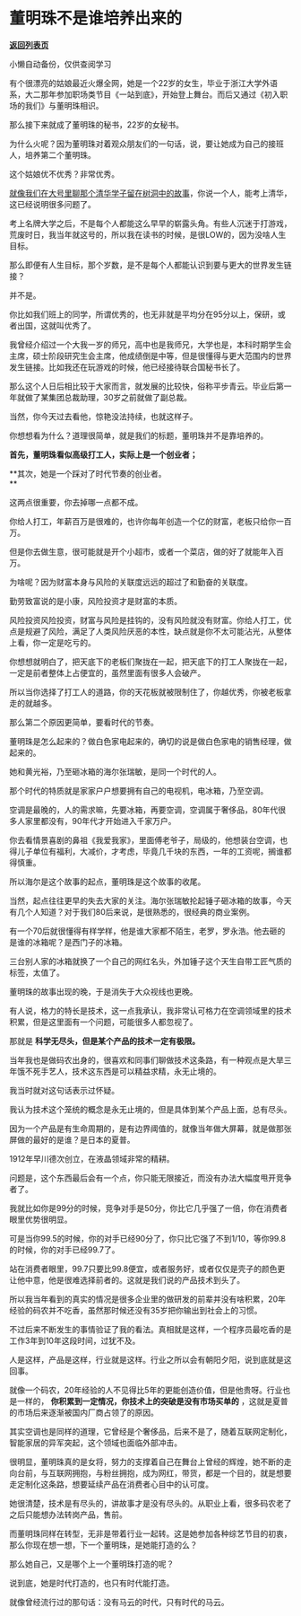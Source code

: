 # 董明珠不是谁培养出来的

[**返回列表页**](/gzh/记忆承载)

小懒自动备份，仅供查阅学习

有个很漂亮的姑娘最近火爆全网，她是一个22岁的女生，毕业于浙江大学外语系，大二那年参加职场类节目《一站到底》，开始登上舞台。而后又通过《初入职场的我们》与董明珠相识。  

  

那么接下来就成了董明珠的秘书，22岁的女秘书。  

  

为什么火呢？因为董明珠对着观众朋友们的一句话，说，要让她成为自己的接班人，培养第二个董明珠。  

  

这个姑娘优不优秀？非常优秀。  

  

[就像我们在大号里聊那个清华学子留在树洞中的故事](http://mp.weixin.qq.com/s?__biz=MzU0MjYwNDU2Mw==&mid=2247502287&idx=2&sn=2527fb7d16f0a1caa94e237909ab4686&chksm=fb1aa5b3cc6d2ca56ec5fc4a02a3770809cc4ed06fdaa5f8b34594cef15e8695efe3c635011d&scene=21#wechat_redirect)，你说一个人，能考上清华，这已经说明很多问题了。  

  

考上名牌大学之后，不是每个人都能这么早早的崭露头角。有些人沉迷于打游戏，荒废时日，我当年就这号的，所以我在读书的时候，是很LOW的，因为没啥人生目标。  

  

那么即便有人生目标，那个岁数，是不是每个人都能认识到要与更大的世界发生链接？

  

并不是。

  

你比如我们班上的同学，所谓优秀的，也无非就是平均分在95分以上，保研，或者出国，这就叫优秀了。

  

我曾经介绍过一个大我一岁的师兄，高中也是我师兄，大学也是，本科时期学生会主席，硕士阶段研究生会主席，他成绩倒是中等，但是很懂得与更大范围内的世界发生链接。比如我还在玩游戏的时候，他已经接待联合国秘书长了。  

  

那么这个人日后相比较于大家而言，就发展的比较快，俗称平步青云。毕业后第一年就做了某集团总裁助理，30岁之前就做了副总裁。  

  

当然，你今天过去看他，惊艳没法持续，也就这样子。  

  

你想想看为什么？道理很简单，就是我们的标题，董明珠并不是靠培养的。  

  

 **首先，董明珠看似高级打工人，实际上是一个创业者；**

 **其次，她是一个踩对了时代节奏的创业者。  
**

  

这两点很重要，你去掉哪一点都不成。  

  

你给人打工，年薪百万是很难的，也许你每年创造一个亿的财富，老板只给你一百万。  

  

但是你去做生意，很可能就是开个小超市，或者一个菜店，做的好了就能年入百万。

  

为啥呢？因为财富本身与风险的关联度远远的超过了和勤奋的关联度。  

  

勤劳致富说的是小康，风险投资才是财富的本质。  

  

风险投资风险投资，财富与风险是挂钩的，没有风险就没有财富。你给人打工，优点是规避了风险，满足了人类风险厌恶的本性，缺点就是你不太可能沾光，从整体上看，你一定是吃亏的。  

  

你想想就明白了，把天底下的老板们聚拢在一起，把天底下的打工人聚拢在一起，一定是前者整体上占便宜的，虽然里面有很多人会破产。

  

所以当你选择了打工人的道路，你的天花板就被限制住了，你越优秀，你被老板拿走的就越多。  

  

那么第二个原因更简单，要看时代的节奏。  

  

董明珠是怎么起来的？做白色家电起来的，确切的说是做白色家电的销售经理，做起来的。  

  

她和黄光裕，乃至砸冰箱的海尔张瑞敏，是同一个时代的人。  

  

那个时代的特质就是家家户户想要拥有自己的电视机，电冰箱，乃至空调。  

  

空调是最晚的，人的需求嘛，先要冰箱，再要空调，空调属于奢侈品，80年代很多人家里都没有，90年代才开始进入千家万户。

  

你去看情景喜剧的鼻祖《我爱我家》，里面傅老爷子，局级的，他想装台空调，也得儿子单位有福利，大减价，才考虑，毕竟几千块的东西，一年的工资呢，搁谁都得慎重。

  

所以海尔是这个故事的起点，董明珠是这个故事的收尾。

  

当然，起点往往更早的失去大家的关注。海尔张瑞敏抡起锤子砸冰箱的故事，今天有几个人知道？对于我们80后来说，是很熟悉的，很经典的商业案例。

  

有一个70后就很懂得有样学样，他是谁大家都不陌生，老罗，罗永浩。他去砸的是谁的冰箱呢？是西门子的冰箱。  

  

三台别人家的冰箱就换了一个自己的网红名头，外加锤子这个天生自带工匠气质的标签，太值了。  

  

董明珠的故事出现的晚，于是消失于大众视线也更晚。  

  

有人说，格力的特长是技术，这一点我承认，我非常认可格力在空调领域里的技术积累，但是这里面有一个问题，可能很多人都忽视了。  

  

那就是 **科学无尽头，但是某个产品的技术一定有极限。**

  

当年我也是做码农出身的，很喜欢和同事们聊做技术这条路，有一种观点是大旱三年饿不死手艺人，技术这东西是可以精益求精，永无止境的。  

  

我当时就对这句话表示过怀疑。

  

我认为技术这个笼统的概念是永无止境的，但是具体到某个产品上面，总有尽头。

  

因为一个产品是有生命周期的，是有边界阈值的，就像当年做大屏幕，就是做那张屏做的最好的是谁？是日本的夏普。  

  

1912年早川德次创立，在液晶领域非常的精耕。  

  

问题是，这个东西最后会有一个点，你只能无限接近，而没有办法大幅度甩开竞争者了。

  

我就比如你是99分的时候，竞争对手是50分，你比它几乎强了一倍，你在消费者眼里优势很明显。  

  

可是当你99.5的时候，你的对手已经90分了，你只比它强了不到1/10，等你99.8的时候，你的对手已经99.7了。

  

站在消费者眼里，99.7只要比99.8便宜，或者服务好，或者仅仅是壳子的颜色更让他中意，他是很难选择前者的。这就是我们说的产品技术到头了。

  

所以我当年看到的真实的情况是很多企业里的做研发的前辈并没有啥积累，20年经验的码农并不吃香，虽然那时候还没有35岁把你输出到社会上的习惯。  

  

不过后来不断发生的事情验证了我的看法。真相就是这样，一个程序员最吃香的是工作3年到10年这段时间，过犹不及。  

  

人是这样，产品是这样，行业就是这样。行业之所以会有朝阳夕阳，说到底就是这回事。  

  

就像一个码农，20年经验的人不见得比5年的更能创造价值，但是他贵呀。行业也是一样的， **你积累到一定情况，你技术上的突破是没有市场买单的**
，这就是夏普的市场后来逐渐被国内厂商占领了的原因。

  

其实空调也是同样的道理，它曾经是个奢侈品，后来不是了，随着互联网定制化，智能家居的异军突起，这个领域也面临外部冲击。  

  

很明显，董明珠真的是女将，努力的支撑着自己在舞台上曾经的辉煌，她不断的走向台前，与互联网拥抱，与粉丝拥抱，成为网红，带货，都是一个目的，就是想要走定制化这条路，想要延续产品在消费者心目中的认可度。  

  

她很清楚，技术是有尽头的，讲故事才是没有尽头的。从职业上看，很多码农老了之后只能想办法转岗产品，售前。

  

而董明珠同样在转型，无非是带着行业一起转。这是她参加各种综艺节目的初衷，那么你现在想一想，下一个董明珠，是她能打造的么？

  

那么她自己，又是哪个上一个董明珠打造的呢？

  

说到底，她是时代打造的，也只有时代能打造。

  

就像曾经流行过的那句话：没有马云的时代，只有时代的马云。

